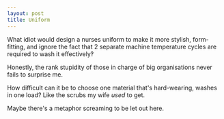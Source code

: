 ```yaml
---
layout: post
title: Uniform
---
```


What idiot would design a nurses uniform to make it more stylish, form-fitting, and ignore the fact that 2 separate machine temperature cycles are required to wash it effectively‽

Honestly, the rank stupidity of those in charge of big organisations never fails to surprise me.

How difficult can it be to choose one material that's hard-wearing, washes in one load?  Like the scrubs my wife *used* to get.

Maybe there's a metaphor screaming to be let out here.
